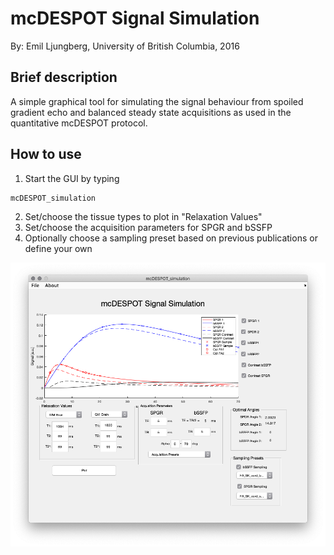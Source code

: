 # mcDESPOT Signal Simulation
By: Emil Ljungberg, University of British Columbia, 2016

## Brief description
A simple graphical tool for simulating the signal behaviour from spoiled gradient 
echo and balanced steady state acquisitions as used in the quantitative mcDESPOT
protocol.

## How to use
1. Start the GUI by typing
```
mcDESPOT_simulation
```
2. Set/choose the tissue types to plot in "Relaxation Values"
3. Set/choose the acquisition parameters for SPGR and bSSFP
4. Optionally choose a sampling preset based on previous publications or define your own

![](example_gui.png)